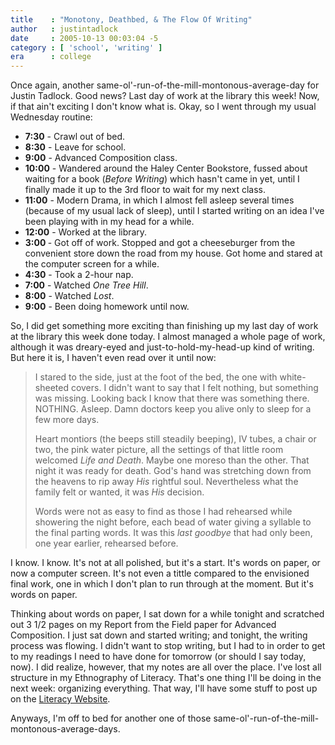 ```yaml
---
title    : "Monotony, Deathbed, & The Flow Of Writing"
author   : justintadlock
date     : 2005-10-13 00:03:04 -5
category : [ 'school', 'writing' ]
era      : college
---
```


Once again, another same-ol'-run-of-the-mill-montonous-average-day for Justin Tadlock.  Good news?  Last day of work at the library this week!  Now, if that ain't exciting I don't know what is.
 Okay, so I went through my usual Wednesday routine:

- <strong>7:30</strong> - Crawl out of bed.
- <strong>8:30</strong> - Leave for school.
- <strong>9:00</strong> - Advanced Composition class.
- <strong>10:00</strong> - Wandered around the Haley Center Bookstore, fussed about waiting for a book (<i>Before Writing</i>) which hasn't came in yet, until I finally made it up to the 3rd floor to wait for my next class.
- <strong>11:00</strong> - Modern Drama, in which I almost fell asleep several times (because of my usual lack of sleep), until I started writing on an idea I've been playing with in my head for a while.
- <strong>12:00</strong> - Worked at the library.
- <strong>3:00 </strong>- Got off of work.  Stopped and got a cheeseburger from the convenient store down the road from my house.  Got home and stared at the computer screen for a while.
- <strong>4:30</strong> - Took a 2-hour nap.
- <strong>7:00</strong> - Watched <i> One Tree Hill</i>.
- <strong>8:00</strong> - Watched <i> Lost</i>.
- <strong>9:00</strong> - Been doing homework until now.

So, I did get something more exciting than finishing up my last day of work at the library this week done today.  I almost managed a whole page of work, although it was dreary-eyed and just-to-hold-my-head-up kind of writing.  But here it is, I haven't even read over it until now:
<blockquote class="quote">
I stared to the side, just at the foot of the bed, the one with white-sheeted covers.  I didn't want to say that I felt nothing, but something was missing.  Looking back I know that there was something there.  NOTHING.  Asleep.  Damn doctors keep you alive only to sleep for a few more days.

Heart montiors (the beeps still steadily beeping),  IV tubes, a chair or two, the pink water picture, all the settings of that little room welcomed <i> Life and Death</i>.  Maybe one moreso than the other.  That night it was ready for death.  God's hand was stretching down from the heavens to rip away <i> His</i> rightful soul.  Nevertheless what the family felt or wanted, it was <i> His</i> decision.

Words were not as easy to find as those I had rehearsed while showering the night before, each bead of water giving a syllable to the final parting words.  It was this <i> last goodbye</i> that had only been, one year earlier, rehearsed before.</blockquote>
I know.  I know.  It's not at all polished, but it's a start.  It's words on paper, or now a computer screen.  It's not even a tittle compared to the envisioned final work, one in which I don't plan to run through at the moment.  But it's words on paper.

Thinking about words on paper, I sat down for a while tonight and scratched out 3 1/2 pages on my Report from the Field paper for Advanced Composition.  I just sat down and started writing; and tonight, the writing process was flowing.  I didn't want to stop writing, but I had to in order to get to my readings I need to have done for tomorrow (or should I say today, now).  I did realize, however, that my notes are all over the place.  I've lost all structure in my Ethnography of Literacy.  That's one thing I'll be doing in the next week: organizing everything.  That way, I'll have some stuff to post up on the <a href="http://literacy.dark-autumn.com"> Literacy Website</a>.

Anyways, I'm off to bed for another one of those same-ol'-run-of-the-mill-montonous-average-days.
